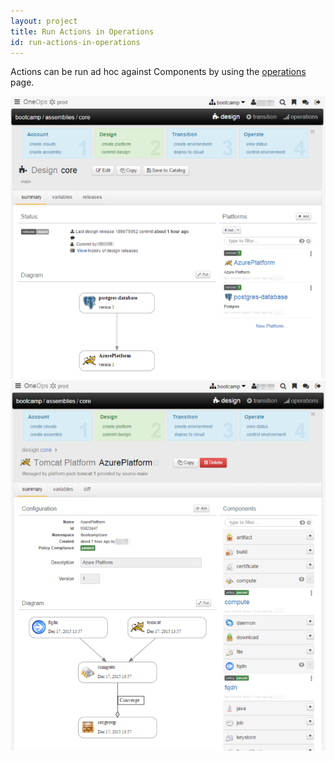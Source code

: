 ```yaml
---
layout: project
title: Run Actions in Operations
id: run-actions-in-operations
---
```


Actions can be run ad hoc against Components by using the <a href="javascript:loadContent('/documentation/user/references/operations.html');">operations</a> page.

![Design tomcat 1](/assets/docs/local/images/design-tomcat1.png)
![Design tomcat 2](/assets/docs/local/images/design-tomcat2.png)






